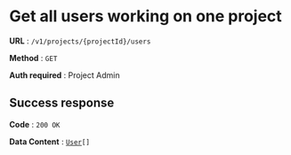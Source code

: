 # Get all users working on one project

**URL** : `/v1/projects/{projectId}/users`

**Method** : `GET`

**Auth required** : Project Admin

## Success response

**Code** : `200 OK`

**Data Content** : [`User`](..\users\user.md)`[]`
